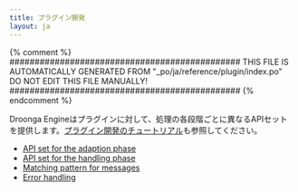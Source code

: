 ```yaml
---
title: プラグイン開発
layout: ja
---
```


{% comment %}
##############################################
  THIS FILE IS AUTOMATICALLY GENERATED FROM
  "_po/ja/reference/plugin/index.po"
  DO NOT EDIT THIS FILE MANUALLY!
##############################################
{% endcomment %}


Droonga Engineはプラグインに対して、処理の各段階ごとに異なるAPIセットを提供します。[プラグイン開発のチュートリアル](../../tutorial/plugin-development/)も参照してください。

 * [API set for the adaption phase](adapter/)
 * [API set for the handling phase](handler/)
 * [Matching pattern for messages](matching-pattern/)
 * [Error handling](error/)
